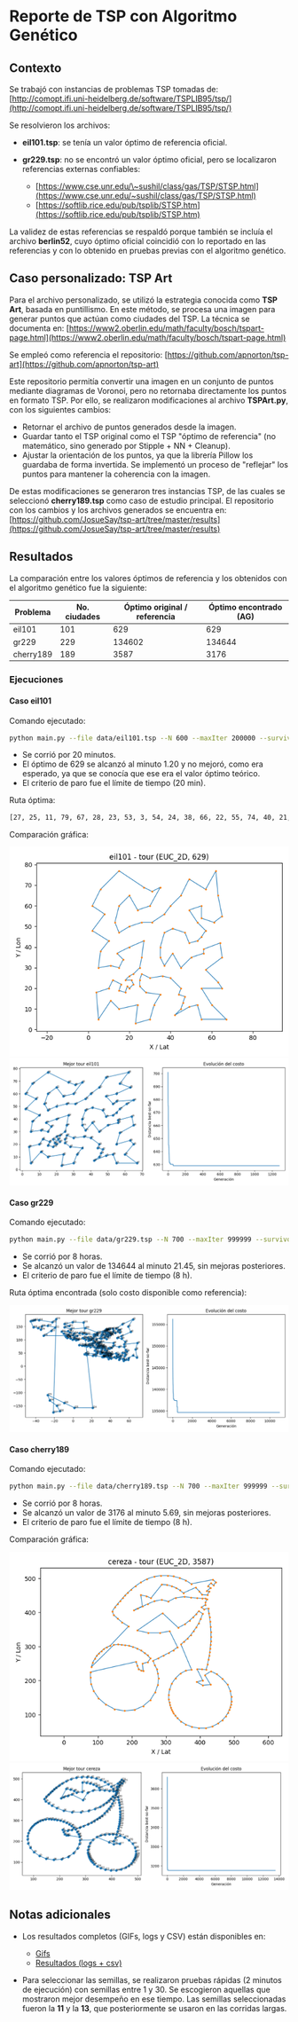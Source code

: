 # Reporte de TSP con Algoritmo Genético

## Contexto

Se trabajó con instancias de problemas TSP tomadas de:
[http://comopt.ifi.uni-heidelberg.de/software/TSPLIB95/tsp/](http://comopt.ifi.uni-heidelberg.de/software/TSPLIB95/tsp/)

Se resolvieron los archivos:

* **eil101.tsp**: se tenía un valor óptimo de referencia oficial.
* **gr229.tsp**: no se encontró un valor óptimo oficial, pero se localizaron referencias externas confiables:

  * [https://www.cse.unr.edu/\~sushil/class/gas/TSP/STSP.html](https://www.cse.unr.edu/~sushil/class/gas/TSP/STSP.html)
  * [https://softlib.rice.edu/pub/tsplib/STSP.htm](https://softlib.rice.edu/pub/tsplib/STSP.htm)

La validez de estas referencias se respaldó porque también se incluía el archivo **berlin52**, cuyo óptimo oficial coincidió con lo reportado en las referencias y con lo obtenido en pruebas previas con el algoritmo genético.

## Caso personalizado: TSP Art

Para el archivo personalizado, se utilizó la estrategia conocida como **TSP Art**, basada en puntillismo. En este método, se procesa una imagen para generar puntos que actúan como ciudades del TSP. La técnica se documenta en:
[https://www2.oberlin.edu/math/faculty/bosch/tspart-page.html](https://www2.oberlin.edu/math/faculty/bosch/tspart-page.html)

Se empleó como referencia el repositorio:
[https://github.com/apnorton/tsp-art](https://github.com/apnorton/tsp-art)

Este repositorio permitía convertir una imagen en un conjunto de puntos mediante diagramas de Voronoi, pero no retornaba directamente los puntos en formato TSP. Por ello, se realizaron modificaciones al archivo **TSPArt.py**, con los siguientes cambios:

* Retornar el archivo de puntos generados desde la imagen.
* Guardar tanto el TSP original como el TSP "óptimo de referencia" (no matemático, sino generado por Stipple + NN + Cleanup).
* Ajustar la orientación de los puntos, ya que la librería Pillow los guardaba de forma invertida. Se implementó un proceso de "reflejar" los puntos para mantener la coherencia con la imagen.

De estas modificaciones se generaron tres instancias TSP, de las cuales se seleccionó **cherry189.tsp** como caso de estudio principal. El repositorio con los cambios y los archivos generados se encuentra en:
[https://github.com/JosueSay/tsp-art/tree/master/results](https://github.com/JosueSay/tsp-art/tree/master/results)

## Resultados

La comparación entre los valores óptimos de referencia y los obtenidos con el algoritmo genético fue la siguiente:

| Problema  | No. ciudades | Óptimo original / referencia | Óptimo encontrado (AG) |
| --------- | ------------ | ---------------------------- | ---------------------- |
| eil101    | 101          | 629                          | 629                    |
| gr229     | 229          | 134602                       | 134644                 |
| cherry189 | 189          | 3587                         | 3176                   |

### Ejecuciones

#### Caso **eil101**

Comando ejecutado:

```bash
python main.py --file data/eil101.tsp --N 600 --maxIter 200000 --survivors 0.15 --crossover 0.65 --mutation 0.20 --pc 1.0 --pm -1 --elitism 0.02 --k 3 --scx --twoOptProb 0.25 --stall 3000 --timeLimit 1200 --seed 11 --record --framesDir logs/eil101/frames --gifOut logs/eil101/eil101_tsp_optimal.gif --csv logs/eil101/eil101_seed11.csv --eaxFrac 0.15 --edgeLambda 0.15 --edgeTopFrac 0.30 --edgeFreqPeriod 200 --assortative --mem3OptSteps 4 --speciesPeriod 800 --speciesThresh 0.35 --speciesCullFrac 0.20 --catastropheFrac 0.20
```

* Se corrió por 20 minutos.
* El óptimo de 629 se alcanzó al minuto 1.20 y no mejoró, como era esperado, ya que se conocía que ese era el valor óptimo teórico.
* El criterio de paro fue el límite de tiempo (20 min).

Ruta óptima:

```bash
[27, 25, 11, 79, 67, 28, 23, 53, 3, 54, 24, 38, 66, 22, 55, 74, 40, 21, 73, 71, 72, 20, 39, 57, 12, 93, 94, 96, 86, 1, 56, 14, 42, 41, 13, 43, 37, 85, 15, 60, 84, 90, 99, 36, 97, 92, 91, 58, 98, 95, 5, 88, 51, 17, 82, 59, 4, 83, 16, 44, 7, 45, 46, 35, 48, 63, 62, 89, 31, 9, 61, 10, 18, 47, 81, 6, 87, 30, 69, 29, 19, 65, 64, 70, 34, 8, 50, 32, 80, 33, 77, 78, 2, 76, 75, 49, 0, 68, 26, 100, 52]
```

Comparación gráfica:

![TSP Óptimo Eil101 Teórico](../../images/optimo_ref/eil101_optimo_ref.png)
![TSP Óptimo Eil101 GA](../../images/optimo_ga/eil101_seed11_optimo.png)

#### Caso **gr229**

Comando ejecutado:

```bash
python main.py --file data/gr229.tsp --N 700 --maxIter 999999 --survivors 0.15 --crossover 0.55 --mutation 0.30 --pc 0.95 --pm -1 --elitism 0.02 --k 3 --scx --twoOptProb 0.15 --stall 999999 --timeLimit 28800 --seed 13 --record --framesDir logs/gr229/frames --gifOut logs/gr229/gr229_tsp_optimal.gif --csv logs/gr229/gr229_seed13.csv --eaxFrac 0.20 --edgeLambda 0.10 --edgeTopFrac 0.25 --edgeFreqPeriod 250 --mem3OptSteps 4 --speciesPeriod 700 --speciesThresh 0.38 --speciesCullFrac 0.25 --catastropheFrac 0.25
```

* Se corrió por 8 horas.
* Se alcanzó un valor de 134644 al minuto 21.45, sin mejoras posteriores.
* El criterio de paro fue el límite de tiempo (8 h).

Ruta óptima encontrada (solo costo disponible como referencia):

![TSP Óptimo Gr229 GA](../../images/optimo_ga/gr229_seed13_optimo.png)

#### Caso **cherry189**

Comando ejecutado:

```bash
python main.py --file data/cherry189.tsp --N 700 --maxIter 999999 --survivors 0.15 --crossover 0.55 --mutation 0.30 --pc 0.95 --pm -1 --elitism 0.02 --k 3 --scx --twoOptProb 0.15 --stall 999999 --timeLimit 28800 --seed 13 --record --framesDir logs/chery189/frames --gifOut logs/chery189/chery189_tsp_optimal.gif --csv logs/chery189/chery189_seed13.csv --eaxFrac 0.20 --edgeLambda 0.10 --edgeTopFrac 0.25 --edgeFreqPeriod 250 --mem3OptSteps 4 --speciesPeriod 700 --speciesThresh 0.38 --speciesCullFrac 0.25 --catastropheFrac 0.25
```

* Se corrió por 8 horas.
* Se alcanzó un valor de 3176 al minuto 5.69, sin mejoras posteriores.
* El criterio de paro fue el límite de tiempo (8 h).

Comparación gráfica:

![TSP Óptimo Cherry189 Teórico](../../images/optimo_ref/cherry189_optimo_ref.png)
![TSP Óptimo Cherry189 GA](../../images/optimo_ga/cherry189_seed13_optimo.png)

## Notas adicionales

* Los resultados completos (GIFs, logs y CSV) están disponibles en:

  * [Gifs](https://github.com/JosueSay/labs-ms/tree/main/Proyectos/p1/images/gifs)
  * [Resultados (logs + csv)](https://github.com/JosueSay/labs-ms/tree/main/Proyectos/p1/results/ga)

* Para seleccionar las semillas, se realizaron pruebas rápidas (2 minutos de ejecución) con semillas entre 1 y 30. Se escogieron aquellas que mostraron mejor desempeño en ese tiempo. Las semillas seleccionadas fueron la **11** y la **13**, que posteriormente se usaron en las corridas largas.
